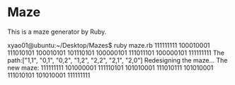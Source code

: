 # Maze
This is a maze generator by Ruby.

xyao01@ubuntu:~/Desktop/Mazes$ ruby maze.rb
  111111111
  100010001
  111010101
  100010101
  101110101
  100000101
  111011101
  100000101
  111111111
The path:["1,1", "0,1", "0,2", "1,2", "2,2", "2,1", "2,0"]
  Redesigning the maze...
  The new maze:
  111111111
  101000001
  111110101
  101010001
  111010111
  101010001
  111010101
  101010001
  111111111
